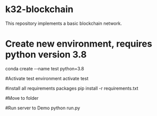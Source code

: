 # k32-blockchain
This repository implements a basic blockchain network.

# Create new environment, requires python version 3.8
conda create --name test python=3.8

#Activate test environment
activate test

#install all requirements packages
pip install -r requirements.txt

#Move to <k32-blockchain> folder

#Run server to Demo
python run.py
